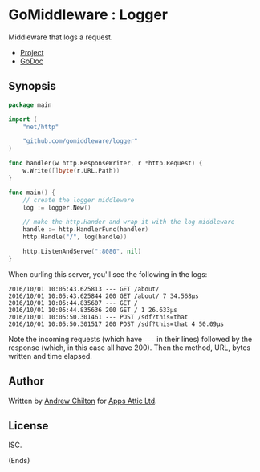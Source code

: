 # GoMiddleware : Logger #

Middleware that logs a request.

* [Project](https://github.com/gomiddleware/logger)
* [GoDoc](https://godoc.org/github.com/gomiddleware/logger)

## Synopsis ##

```go
package main

import (
	"net/http"

	"github.com/gomiddleware/logger"
)

func handler(w http.ResponseWriter, r *http.Request) {
	w.Write([]byte(r.URL.Path))
}

func main() {
	// create the logger middleware
	log := logger.New()

	// make the http.Hander and wrap it with the log middleware
	handle := http.HandlerFunc(handler)
	http.Handle("/", log(handle))

	http.ListenAndServe(":8080", nil)
}
```

When curling this server, you'll see the following in the logs:

```
2016/10/01 10:05:43.625813 --- GET /about/
2016/10/01 10:05:43.625844 200 GET /about/ 7 34.568µs
2016/10/01 10:05:44.835607 --- GET /
2016/10/01 10:05:44.835636 200 GET / 1 26.633µs
2016/10/01 10:05:50.301461 --- POST /sdf?this=that
2016/10/01 10:05:50.301517 200 POST /sdf?this=that 4 50.09µs
```

Note the incoming requests (which have `---` in their lines) followed by the response (which, in this case all have
200). Then the method, URL, bytes written and time elapsed.

## Author ##

Written by [Andrew Chilton](https://chilts.org/) for [Apps Attic Ltd](https://appsattic.com/).

## License ##

ISC.

(Ends)

